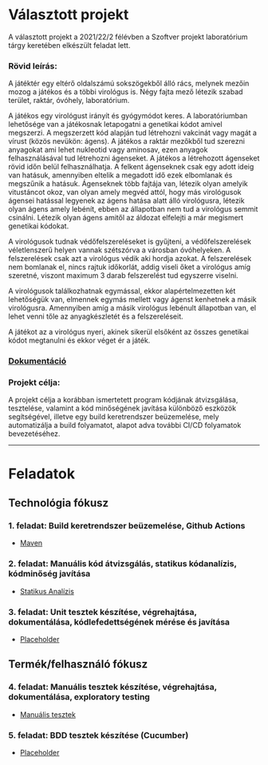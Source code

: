 # Választott projekt  
A választott projekt a 2021/22/2 félévben a Szoftver projekt laboratórium tárgy keretében elkészült feladat lett.

### Rövid leírás:  
A játéktér egy eltérő oldalszámú sokszögekből álló rács, melynek mezőin mozog a játékos és
a többi virológus is. Négy fajta mező létezik szabad terület, raktár, óvóhely, laboratórium.  

A játékos egy virológust irányít és gyógymódot keres. A laboratóriumban lehetősége van a játékosnak letapogatni a genetikai kódot amivel megszerzi. A megszerzett kód alapján tud létrehozni vakcinát vagy magát a vírust (közös nevükön: ágens). A játékos a raktár mezőkből tud szerezni anyagokat ami lehet nukleotid vagy aminosav, ezen anyagok felhasználásával tud létrehozni ágenseket. A játékos a létrehozott ágenseket rövid időn belül felhasználhatja. A felkent ágenseknek csak egy adott ideig van hatásuk, amennyiben eltelik a megadott idő ezek elbomlanak és megszűnik a hatásuk. Ágenseknek több fajtája van, létezik olyan amelyik vitustáncot okoz, van olyan amely megvéd attól, hogy más virológusok ágensei hatással legyenek az ágens hatása alatt álló virológusra, létezik olyan ágens amely lebénít, ebben az állapotban nem tud a virológus semmit csinálni. Létezik olyan ágens amitől az áldozat elfelejti a már megismert genetikai kódokat.  

A virológusok tudnak védőfelszereléseket is gyűjteni, a védőfelszerelések véletlenszerű helyen vannak szétszórva a városban óvóhelyeken. A felszerelések csak azt a virológus védik aki hordja azokat. A felszerelések nem
bomlanak el, nincs rajtuk időkorlát, addig viseli őket a virológus amíg szeretné, viszont
maximum 3 darab felszerelést tud egyszerre viselni.  

A virológusok találkozhatnak egymással, ekkor alapértelmezetten két lehetőségük van,
elmennek egymás mellett vagy ágenst kenhetnek a másik virológusra. Amennyiben amíg a
másik virológus lebénult állapotban van, el lehet venni tőle az anyagkészletét és a
felszereléseit.  

A játékot az a virológus nyeri, akinek sikerül elsőként az összes genetikai kódot megtanulni és
ekkor véget ér a játék.

### [Dokumentáció](Random_Csapatnev-Dokumentacio.pdf)  

### Projekt célja:
A projekt célja a korábban ismertetett program kódjának átvizsgálása, tesztelése, valamint a kód minőségének javítása különböző eszközök segítségével, illetve egy build keretrendszer beüzemelése, mely automatizálja a build folyamatot, alapot adva további CI/CD folyamatok bevezetéséhez.

---

# Feladatok
## Technológia fókusz

### 1. feladat: Build keretrendszer beüzemelése, Github Actions
- [Maven](doc/maven.md)

### 2. feladat: Manuális kód átvizsgálás, statikus kódanalízis, kódminőség javítása
- [Statikus Analízis](doc/staticanalysis.md)

### 3. feladat: Unit tesztek készítése, végrehajtása, dokumentálása, kódlefedettségének mérése és javítása
- [Placeholder]()



## Termék/felhasználó fókusz

### 4. feladat: Manuális tesztek készítése, végrehajtása, dokumentálása, exploratory testing
- [Manuális tesztek](doc/manualis_tesztek/manualistesztek.md)

### 5. feladat: BDD tesztek készítése (Cucumber)
- [Placeholder]()